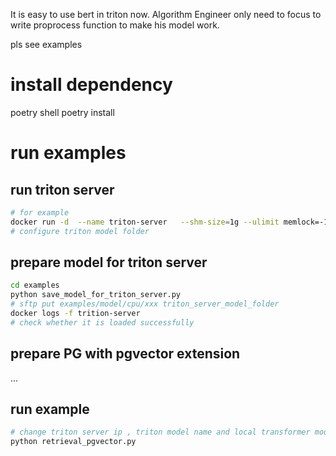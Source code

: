 It is easy to use bert in triton now.
Algorithm Engineer only need to focus to write proprocess function to make his model work.

pls see examples



# install dependency
poetry shell
poetry install

# run examples
## run triton server
```bash
# for example
docker run -d  --name triton-server   --shm-size=1g --ulimit memlock=-1 --ulimit stack=67108864  --rm -p 8000:8000 -p 8001:8001 -p 8002:8002 -v /home/yanyongwen712/triton_models:/models  nvcr.io/nvidia/tritonserver::22.08-py3 tritonserver --model-repository=/models  --model-control-mode=poll  --exit-on-error=false --log-verbose 1
# configure triton model folder
```
## prepare model for triton server
```bash
cd examples
python save_model_for_triton_server.py
# sftp put examples/model/cpu/xxx triton_server_model_folder
docker logs -f trition-server    
# check whether it is loaded successfully
```

## prepare PG with pgvector extension
...

## run example
```bash
# change triton server ip , triton model name and local transformer model folder
python retrieval_pgvector.py
```

